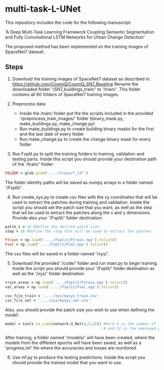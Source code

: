 # multi-task-L-UNet

This repository includes the code for the following manuscript:

'A Deep Multi-Task Learning Framework Coupling Semantic Segmentation and Fully Convolutional LSTM Networks for Urban Change Detection'

The proposed method has been implemented on the training images of SpaceNet7 dataset.

## Steps

1. Download the training images of SpaceNet7 dataset as described in: https://github.com/CosmiQ/CosmiQ_SN7_Baseline
   Rename the downloaded folder '/SN7_buildings_train/' to '/train/'. This folder contains all 60 folders of SpaceNet7 training images.
   
2. Preprocess data
   - Inside the /train/ folder put the the scripts included in the provided '/preprocess_train_images/' folder (binary_mask.py, make_buildings.py, make_change.py)
   - Run make_buildings.py to create building binary masks for the first and the last date of every folder
   - Run make_change.py to create the change binary mask for every folder 

3. Run Fsplit.py to split the training folders to training, validation and testing parts. Inside this script you should provide your destination path of the '/train/' folder: 
```ruby
FOLDER = glob.glob('..../train/*_13*')
```
   The folder identity paths will be saved as numpy arrays in a folder named '/Fsplit/'.
   
4. Run create_xys.py to create csv files with the xy coordinates that will be used to extract the patches during training and validation. Inside the script you should set the patch size that you want, as well as the step that wil be used to extract the patches along the x and y dimensions. Provide also your '/Fsplit/' folder destination:
```ruby
patch_s = 32 #define the desired patch size
step = 16 #define the step that will be used to extract the patches

Ftrain = np.load('..../Fsplit/Ftrain.npy').tolist()
Fval = np.load('..../Fsplit/Fval.npy').tolist()  
```
   The csv files will be saved in a folder named '/xys/'. 
  
5. Download the provided '/code/' folder and run main.py to begin training. Inside the script you should provide your '/Fsplit/' folder destination as well as the '/xys/' folder destination
```ruby
train_areas = np.load('..../Fsplit/Ftrain.npy').tolist()
val_areas = np.load('..../Fsplit/Fval.npy').tolist()

csv_file_train = '..../xys/myxys_train.csv'
csv_file_val = '..../xys/myxys_val.csv'
```
Also, you should provide the patch size you wish to use when defining the model:
```ruby
model = tools.to_cuda(network.U_Net(4,2,32)) #here 4 is the number of input channels, 2 is the number of output categories (change or no change)
                                             # and 32 is the employed patch size
```                                             
After training, a folder named '/models/' will have been created, where the models from the different epochs will have been saved, as well as a 'progress.txt' file where the accuracies and losses are monitored.

6. Use inf.py to produce the testing predictions. Inside the script you should provide the trained model that you want to use.

